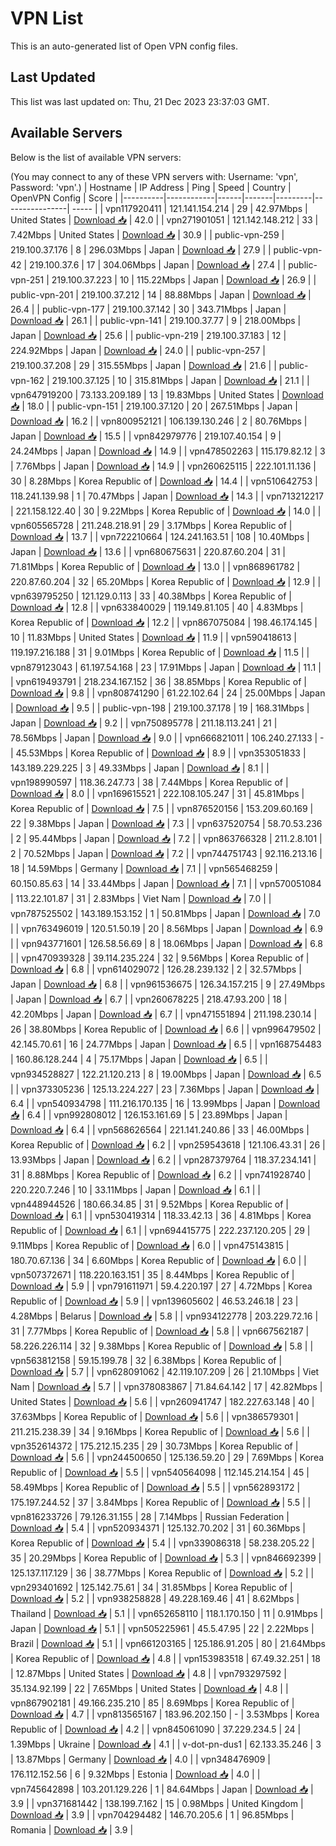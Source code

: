 # VPN List

This is an auto-generated list of Open VPN config files.

## Last Updated

This list was last updated on: Thu, 21 Dec 2023 23:37:03 GMT.

## Available Servers

Below is the list of available VPN servers:

(You may connect to any of these VPN servers with: Username: 'vpn', Password: 'vpn'.)
| Hostname | IP Address | Ping | Speed | Country | OpenVPN Config | Score |
|----------|------------|------|-------|---------|----------------| ----- |
| vpn117920411 | 121.141.154.214 | 29 | 42.97Mbps | United States | [Download 📥](./configs/server_0_US.ovpn) | 42.0 |
| vpn271901051 | 121.142.148.212 | 33 | 7.42Mbps | United States | [Download 📥](./configs/server_1_US.ovpn) | 30.9 |
| public-vpn-259 | 219.100.37.176 | 8 | 296.03Mbps | Japan | [Download 📥](./configs/server_2_JP.ovpn) | 27.9 |
| public-vpn-42 | 219.100.37.6 | 17 | 304.06Mbps | Japan | [Download 📥](./configs/server_3_JP.ovpn) | 27.4 |
| public-vpn-251 | 219.100.37.223 | 10 | 115.22Mbps | Japan | [Download 📥](./configs/server_4_JP.ovpn) | 26.9 |
| public-vpn-201 | 219.100.37.212 | 14 | 88.88Mbps | Japan | [Download 📥](./configs/server_5_JP.ovpn) | 26.4 |
| public-vpn-177 | 219.100.37.142 | 30 | 343.71Mbps | Japan | [Download 📥](./configs/server_6_JP.ovpn) | 26.1 |
| public-vpn-141 | 219.100.37.77 | 9 | 218.00Mbps | Japan | [Download 📥](./configs/server_7_JP.ovpn) | 25.6 |
| public-vpn-219 | 219.100.37.183 | 12 | 224.92Mbps | Japan | [Download 📥](./configs/server_8_JP.ovpn) | 24.0 |
| public-vpn-257 | 219.100.37.208 | 29 | 315.55Mbps | Japan | [Download 📥](./configs/server_9_JP.ovpn) | 21.6 |
| public-vpn-162 | 219.100.37.125 | 10 | 315.81Mbps | Japan | [Download 📥](./configs/server_10_JP.ovpn) | 21.1 |
| vpn647919200 | 73.133.209.189 | 13 | 19.83Mbps | United States | [Download 📥](./configs/server_11_US.ovpn) | 18.0 |
| public-vpn-151 | 219.100.37.120 | 20 | 267.51Mbps | Japan | [Download 📥](./configs/server_12_JP.ovpn) | 16.2 |
| vpn800952121 | 106.139.130.246 | 2 | 80.76Mbps | Japan | [Download 📥](./configs/server_13_JP.ovpn) | 15.5 |
| vpn842979776 | 219.107.40.154 | 9 | 24.24Mbps | Japan | [Download 📥](./configs/server_14_JP.ovpn) | 14.9 |
| vpn478502263 | 115.179.82.12 | 3 | 7.76Mbps | Japan | [Download 📥](./configs/server_15_JP.ovpn) | 14.9 |
| vpn260625115 | 222.101.11.136 | 30 | 8.28Mbps | Korea Republic of | [Download 📥](./configs/server_16_KR.ovpn) | 14.4 |
| vpn510642753 | 118.241.139.98 | 1 | 70.47Mbps | Japan | [Download 📥](./configs/server_17_JP.ovpn) | 14.3 |
| vpn713212217 | 221.158.122.40 | 30 | 9.22Mbps | Korea Republic of | [Download 📥](./configs/server_18_KR.ovpn) | 14.0 |
| vpn605565728 | 211.248.218.91 | 29 | 3.17Mbps | Korea Republic of | [Download 📥](./configs/server_19_KR.ovpn) | 13.7 |
| vpn722210664 | 124.241.163.51 | 108 | 10.40Mbps | Japan | [Download 📥](./configs/server_20_JP.ovpn) | 13.6 |
| vpn680675631 | 220.87.60.204 | 31 | 71.81Mbps | Korea Republic of | [Download 📥](./configs/server_21_KR.ovpn) | 13.0 |
| vpn868961782 | 220.87.60.204 | 32 | 65.20Mbps | Korea Republic of | [Download 📥](./configs/server_22_KR.ovpn) | 12.9 |
| vpn639795250 | 121.129.0.113 | 33 | 40.38Mbps | Korea Republic of | [Download 📥](./configs/server_23_KR.ovpn) | 12.8 |
| vpn633840029 | 119.149.81.105 | 40 | 4.83Mbps | Korea Republic of | [Download 📥](./configs/server_24_KR.ovpn) | 12.2 |
| vpn867075084 | 198.46.174.145 | 10 | 11.83Mbps | United States | [Download 📥](./configs/server_25_US.ovpn) | 11.9 |
| vpn590418613 | 119.197.216.188 | 31 | 9.01Mbps | Korea Republic of | [Download 📥](./configs/server_26_KR.ovpn) | 11.5 |
| vpn879123043 | 61.197.54.168 | 23 | 17.91Mbps | Japan | [Download 📥](./configs/server_27_JP.ovpn) | 11.1 |
| vpn619493791 | 218.234.167.152 | 36 | 38.85Mbps | Korea Republic of | [Download 📥](./configs/server_28_KR.ovpn) | 9.8 |
| vpn808741290 | 61.22.102.64 | 24 | 25.00Mbps | Japan | [Download 📥](./configs/server_29_JP.ovpn) | 9.5 |
| public-vpn-198 | 219.100.37.178 | 19 | 168.31Mbps | Japan | [Download 📥](./configs/server_30_JP.ovpn) | 9.2 |
| vpn750895778 | 211.18.113.241 | 21 | 78.56Mbps | Japan | [Download 📥](./configs/server_31_JP.ovpn) | 9.0 |
| vpn666821011 | 106.240.27.133 | - | 45.53Mbps | Korea Republic of | [Download 📥](./configs/server_32_KR.ovpn) | 8.9 |
| vpn353051833 | 143.189.229.225 | 3 | 49.33Mbps | Japan | [Download 📥](./configs/server_33_JP.ovpn) | 8.1 |
| vpn198990597 | 118.36.247.73 | 38 | 7.44Mbps | Korea Republic of | [Download 📥](./configs/server_34_KR.ovpn) | 8.0 |
| vpn169615521 | 222.108.105.247 | 31 | 45.81Mbps | Korea Republic of | [Download 📥](./configs/server_35_KR.ovpn) | 7.5 |
| vpn876520156 | 153.209.60.169 | 22 | 9.38Mbps | Japan | [Download 📥](./configs/server_36_JP.ovpn) | 7.3 |
| vpn637520754 | 58.70.53.236 | 2 | 95.44Mbps | Japan | [Download 📥](./configs/server_37_JP.ovpn) | 7.2 |
| vpn863766328 | 211.2.8.101 | 2 | 70.52Mbps | Japan | [Download 📥](./configs/server_38_JP.ovpn) | 7.2 |
| vpn744751743 | 92.116.213.16 | 18 | 14.59Mbps | Germany | [Download 📥](./configs/server_39_DE.ovpn) | 7.1 |
| vpn565468259 | 60.150.85.63 | 14 | 33.44Mbps | Japan | [Download 📥](./configs/server_40_JP.ovpn) | 7.1 |
| vpn570051084 | 113.22.101.87 | 31 | 2.83Mbps | Viet Nam | [Download 📥](./configs/server_41_VN.ovpn) | 7.0 |
| vpn787525502 | 143.189.153.152 | 1 | 50.81Mbps | Japan | [Download 📥](./configs/server_42_JP.ovpn) | 7.0 |
| vpn763496019 | 120.51.50.19 | 20 | 8.56Mbps | Japan | [Download 📥](./configs/server_43_JP.ovpn) | 6.9 |
| vpn943771601 | 126.58.56.69 | 8 | 18.06Mbps | Japan | [Download 📥](./configs/server_44_JP.ovpn) | 6.8 |
| vpn470939328 | 39.114.235.224 | 32 | 9.56Mbps | Korea Republic of | [Download 📥](./configs/server_45_KR.ovpn) | 6.8 |
| vpn614029072 | 126.28.239.132 | 2 | 32.57Mbps | Japan | [Download 📥](./configs/server_46_JP.ovpn) | 6.8 |
| vpn961536675 | 126.34.157.215 | 9 | 27.49Mbps | Japan | [Download 📥](./configs/server_47_JP.ovpn) | 6.7 |
| vpn260678225 | 218.47.93.200 | 18 | 42.20Mbps | Japan | [Download 📥](./configs/server_48_JP.ovpn) | 6.7 |
| vpn471551894 | 211.198.230.14 | 26 | 38.80Mbps | Korea Republic of | [Download 📥](./configs/server_49_KR.ovpn) | 6.6 |
| vpn996479502 | 42.145.70.61 | 16 | 24.77Mbps | Japan | [Download 📥](./configs/server_50_JP.ovpn) | 6.5 |
| vpn168754483 | 160.86.128.244 | 4 | 75.17Mbps | Japan | [Download 📥](./configs/server_51_JP.ovpn) | 6.5 |
| vpn934528827 | 122.21.120.213 | 8 | 19.00Mbps | Japan | [Download 📥](./configs/server_52_JP.ovpn) | 6.5 |
| vpn373305236 | 125.13.224.227 | 23 | 7.36Mbps | Japan | [Download 📥](./configs/server_53_JP.ovpn) | 6.4 |
| vpn540934798 | 111.216.170.135 | 16 | 13.99Mbps | Japan | [Download 📥](./configs/server_54_JP.ovpn) | 6.4 |
| vpn992808012 | 126.153.161.69 | 5 | 23.89Mbps | Japan | [Download 📥](./configs/server_55_JP.ovpn) | 6.4 |
| vpn568626564 | 221.141.240.86 | 33 | 46.00Mbps | Korea Republic of | [Download 📥](./configs/server_56_KR.ovpn) | 6.2 |
| vpn259543618 | 121.106.43.31 | 26 | 13.93Mbps | Japan | [Download 📥](./configs/server_57_JP.ovpn) | 6.2 |
| vpn287379764 | 118.37.234.141 | 31 | 8.88Mbps | Korea Republic of | [Download 📥](./configs/server_58_KR.ovpn) | 6.2 |
| vpn741928740 | 220.220.7.246 | 10 | 33.11Mbps | Japan | [Download 📥](./configs/server_59_JP.ovpn) | 6.1 |
| vpn448944526 | 180.66.34.85 | 31 | 9.52Mbps | Korea Republic of | [Download 📥](./configs/server_60_KR.ovpn) | 6.1 |
| vpn530419314 | 118.33.42.13 | 36 | 4.81Mbps | Korea Republic of | [Download 📥](./configs/server_61_KR.ovpn) | 6.1 |
| vpn694415775 | 222.237.120.205 | 29 | 9.11Mbps | Korea Republic of | [Download 📥](./configs/server_62_KR.ovpn) | 6.0 |
| vpn475143815 | 180.70.67.136 | 34 | 6.60Mbps | Korea Republic of | [Download 📥](./configs/server_63_KR.ovpn) | 6.0 |
| vpn507372671 | 118.220.163.151 | 35 | 8.44Mbps | Korea Republic of | [Download 📥](./configs/server_64_KR.ovpn) | 5.9 |
| vpn791611971 | 59.4.220.197 | 27 | 4.72Mbps | Korea Republic of | [Download 📥](./configs/server_65_KR.ovpn) | 5.9 |
| vpn139605602 | 46.53.246.18 | 23 | 4.28Mbps | Belarus | [Download 📥](./configs/server_66_BY.ovpn) | 5.8 |
| vpn934122778 | 203.229.72.16 | 31 | 7.77Mbps | Korea Republic of | [Download 📥](./configs/server_67_KR.ovpn) | 5.8 |
| vpn667562187 | 58.226.226.114 | 32 | 9.38Mbps | Korea Republic of | [Download 📥](./configs/server_68_KR.ovpn) | 5.8 |
| vpn563812158 | 59.15.199.78 | 32 | 6.38Mbps | Korea Republic of | [Download 📥](./configs/server_69_KR.ovpn) | 5.7 |
| vpn628091062 | 42.119.107.209 | 26 | 21.10Mbps | Viet Nam | [Download 📥](./configs/server_70_VN.ovpn) | 5.7 |
| vpn378083867 | 71.84.64.142 | 17 | 42.82Mbps | United States | [Download 📥](./configs/server_71_US.ovpn) | 5.6 |
| vpn260941747 | 182.227.63.148 | 40 | 37.63Mbps | Korea Republic of | [Download 📥](./configs/server_72_KR.ovpn) | 5.6 |
| vpn386579301 | 211.215.238.39 | 34 | 9.16Mbps | Korea Republic of | [Download 📥](./configs/server_73_KR.ovpn) | 5.6 |
| vpn352614372 | 175.212.15.235 | 29 | 30.73Mbps | Korea Republic of | [Download 📥](./configs/server_74_KR.ovpn) | 5.6 |
| vpn244500650 | 125.136.59.20 | 29 | 7.69Mbps | Korea Republic of | [Download 📥](./configs/server_75_KR.ovpn) | 5.5 |
| vpn540564098 | 112.145.214.154 | 45 | 58.49Mbps | Korea Republic of | [Download 📥](./configs/server_76_KR.ovpn) | 5.5 |
| vpn562893172 | 175.197.244.52 | 37 | 3.84Mbps | Korea Republic of | [Download 📥](./configs/server_77_KR.ovpn) | 5.5 |
| vpn816233726 | 79.126.31.155 | 28 | 7.14Mbps | Russian Federation | [Download 📥](./configs/server_78_RU.ovpn) | 5.4 |
| vpn520934371 | 125.132.70.202 | 31 | 60.36Mbps | Korea Republic of | [Download 📥](./configs/server_79_KR.ovpn) | 5.4 |
| vpn339086318 | 58.238.205.22 | 35 | 20.29Mbps | Korea Republic of | [Download 📥](./configs/server_80_KR.ovpn) | 5.3 |
| vpn846692399 | 125.137.117.129 | 36 | 38.77Mbps | Korea Republic of | [Download 📥](./configs/server_81_KR.ovpn) | 5.2 |
| vpn293401692 | 125.142.75.61 | 34 | 31.85Mbps | Korea Republic of | [Download 📥](./configs/server_82_KR.ovpn) | 5.2 |
| vpn938258828 | 49.228.169.46 | 41 | 8.62Mbps | Thailand | [Download 📥](./configs/server_83_TH.ovpn) | 5.1 |
| vpn652658110 | 118.1.170.150 | 11 | 0.91Mbps | Japan | [Download 📥](./configs/server_84_JP.ovpn) | 5.1 |
| vpn505225961 | 45.5.47.95 | 22 | 2.22Mbps | Brazil | [Download 📥](./configs/server_85_BR.ovpn) | 5.1 |
| vpn661203165 | 125.186.91.205 | 80 | 21.64Mbps | Korea Republic of | [Download 📥](./configs/server_86_KR.ovpn) | 4.8 |
| vpn153983518 | 67.49.32.251 | 18 | 12.87Mbps | United States | [Download 📥](./configs/server_87_US.ovpn) | 4.8 |
| vpn793297592 | 35.134.92.199 | 22 | 7.65Mbps | United States | [Download 📥](./configs/server_88_US.ovpn) | 4.8 |
| vpn867902181 | 49.166.235.210 | 85 | 8.69Mbps | Korea Republic of | [Download 📥](./configs/server_89_KR.ovpn) | 4.7 |
| vpn813565167 | 183.96.202.150 | - | 3.53Mbps | Korea Republic of | [Download 📥](./configs/server_90_KR.ovpn) | 4.2 |
| vpn845061090 | 37.229.234.5 | 24 | 1.39Mbps | Ukraine | [Download 📥](./configs/server_91_UA.ovpn) | 4.1 |
| v-dot-pn-dus1 | 62.133.35.246 | 3 | 13.87Mbps | Germany | [Download 📥](./configs/server_92_DE.ovpn) | 4.0 |
| vpn348476909 | 176.112.152.56 | 6 | 9.32Mbps | Estonia | [Download 📥](./configs/server_93_EE.ovpn) | 4.0 |
| vpn745642898 | 103.201.129.226 | 1 | 84.64Mbps | Japan | [Download 📥](./configs/server_94_JP.ovpn) | 3.9 |
| vpn371681442 | 138.199.7.162 | 15 | 0.98Mbps | United Kingdom | [Download 📥](./configs/server_95_GB.ovpn) | 3.9 |
| vpn704294482 | 146.70.205.6 | 1 | 96.85Mbps | Romania | [Download 📥](./configs/server_96_RO.ovpn) | 3.9 |

